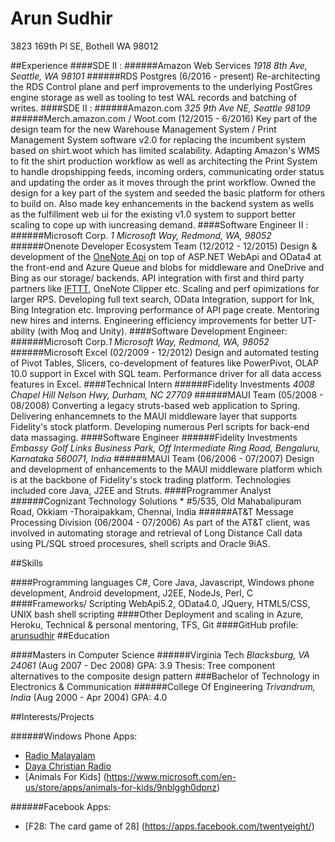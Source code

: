 Arun Sudhir
===========
3823 169th Pl SE,
Bothell WA 98012

##Experience
####SDE II : 
######Amazon Web Services *1918 8th Ave, Seattle, WA 98101*
######RDS Postgres (6/2016 - present)
Re-architecting the RDS Control plane and perf improvements to the underlying PostGres engine storage as well as tooling to test WAL records and batching of writes.
####SDE II : 
######Amazon.com *325 9th Ave NE, Seattle 98109*
######Merch.amazon.com / Woot.com (12/2015 - 6/2016)
Key part of the design team for the new Warehouse Management System / Print Management System software v2.0 for replacing the incumbent system based on shirt.woot which has limited scalability. Adapting Amazon's WMS to fit the shirt production workflow as well as architecting the Print System to handle dropshipping feeds, incoming orders, communicating order status and updating the order as it moves through the print workflow. Owned the design for a key part of the system and seeded the basic platform for others to build on. Also made key enhancements in the backend system as wells as the fulfillment web ui for the existing v1.0 system to support better scaling to cope up with iuncreasing demand. 
####Software Engineer II : 
######Microsoft Corp. *1 Microsoft Way, Redmond, WA, 98052*
######Onenote Developer Ecosystem Team (12/2012 - 12/2015)
Design & development of the [OneNote Api](http://dev.onenote.com) on top of ASP.NET WebApi and OData4 at 
the front-end and Azure Queue and blobs for middleware and OneDrive and Bing as our storage/ backends.
API integration with first and third party partners like [IFTTT](https://ifttt.com/onenote), OneNote Clipper etc. 
Scaling and perf opimizations for larger RPS. Developing full text search, OData Integration, support for Ink, 
Bing Integration etc. Improving performance of API page create. Mentoring new hires and interns. 
Engineering efficiency improvements for better UT-ability (with Moq and Unity).
####Software Development Engineer: 
######Microsoft Corp.*1 Microsoft Way, Redmond, WA, 98052*
######Microsoft Excel (02/2009 - 12/2012)
Design and automated testing of Pivot Tables, Slicers, co-development of features like PowerPivot, OLAP 10.0 
support in Excel with SQL team. Performance driver for all data access features in Excel.
####Technical Intern
######Fidelity Investments *4008 Chapel Hill Nelson Hwy, Durham, NC 27709* 
######MAUI Team (05/2008 - 08/2008)
Converting a legacy struts-based web application to Spring. Delivering enhancemnets to the MAUI middleware layer 
that supports Fidelity's stock platform. Developing numerous Perl scripts for back-end data massaging. 
####Software Engineer
######Fidelity Investments *Embassy Golf Links Business Park, Off Intermediate Ring Road, Bengaluru, Karnataka 560071, India* 
######MAUI Team (06/2006 - 07/2007) 
Design and development of enhancements to the MAUI middleware platform which is at the backbone of Fidelity's stock
trading platform. Technologies included core Java, J2EE and Struts.
####Programmer Analyst
######Cognizant Technology Solutions * #5/535, Old Mahabalipuram Road, Okkiam -Thoraipakkam, Chennai, India 
######AT&T Message Processing Division (06/2004 - 07/2006)
As part of the AT&T client, was involved in automating storage and retrieval of Long Distance Call data using PL/SQL
stroed procesures, shell scripts and Oracle 9iAS.

##Skills

####Programming languages
C#, Core Java, Javascript, Windows phone development, Android development, J2EE, NodeJs, Perl, C
####Frameworks/ Scripting
WebApi5.2, OData4.0, JQuery, HTML5/CSS, UNIX bash shell scripting
####Other
Deployment and scaling in Azure, Heroku, Technical & personal mentoring, TFS, Git
####GitHub profile:
[arunsudhir](https://github.com/arunsudhir/)
##Education

####Masters in Computer Science 
######Virginia Tech *Blacksburg, VA 24061* (Aug 2007 - Dec 2008) GPA: 3.9
Thesis: Tree component alternatives to the composite design pattern
###Bachelor of Technology in Electronics & Communication
######College Of Engineering *Trivandrum, India* (Aug 2000 - Apr 2004) GPA: 4.0

##Interests/Projects

######Windows Phone Apps: 
* [Radio Malayalam](https://www.microsoft.com/en-US/store/Apps/Radio-Malayalam/9NBLGGH09LKV)
* [Daya Christian Radio](https://www.microsoft.com/en-us/store/apps/daya-christian-radio/9nblggh09lll)
* [Animals For Kids] (https://www.microsoft.com/en-us/store/apps/animals-for-kids/9nblggh0dpnz)

######Facebook Apps:
* [F28: The card game of 28] (https://apps.facebook.com/twentyeight/)
